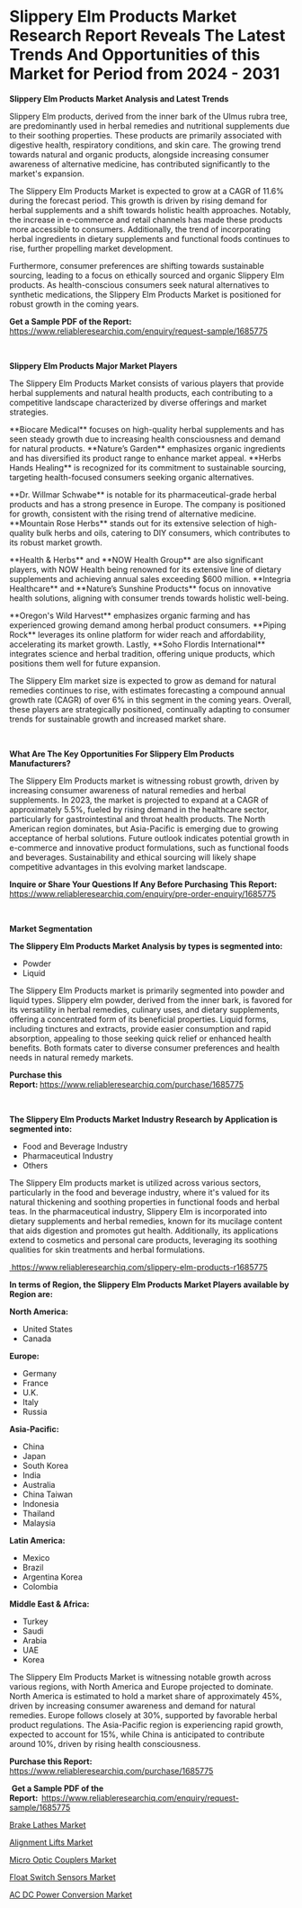 <p><h1>Slippery Elm Products Market Research Report Reveals The Latest Trends And Opportunities of this Market for Period from 2024 - 2031</h1></p><p><strong>Slippery Elm Products Market Analysis and Latest Trends</strong></p>
<p><p>Slippery Elm products, derived from the inner bark of the Ulmus rubra tree, are predominantly used in herbal remedies and nutritional supplements due to their soothing properties. These products are primarily associated with digestive health, respiratory conditions, and skin care. The growing trend towards natural and organic products, alongside increasing consumer awareness of alternative medicine, has contributed significantly to the market's expansion.</p><p>The Slippery Elm Products Market is expected to grow at a CAGR of 11.6% during the forecast period. This growth is driven by rising demand for herbal supplements and a shift towards holistic health approaches. Notably, the increase in e-commerce and retail channels has made these products more accessible to consumers. Additionally, the trend of incorporating herbal ingredients in dietary supplements and functional foods continues to rise, further propelling market development.</p><p>Furthermore, consumer preferences are shifting towards sustainable sourcing, leading to a focus on ethically sourced and organic Slippery Elm products. As health-conscious consumers seek natural alternatives to synthetic medications, the Slippery Elm Products Market is positioned for robust growth in the coming years.</p></p>
<p><strong>Get a Sample PDF of the Report:&nbsp;</strong> <a href="https://www.reliableresearchiq.com/enquiry/request-sample/1685775?utm_campaign=1137&utm_medium=2&utm_source=Github&utm_content=ia&utm_term=06102024&utm_id=slippery-elm-products">https://www.reliableresearchiq.com/enquiry/request-sample/1685775</a></p>
<p>&nbsp;</p>
<p><strong>Slippery Elm Products Major Market Players</strong></p>
<p><p>The Slippery Elm Products Market consists of various players that provide herbal supplements and natural health products, each contributing to a competitive landscape characterized by diverse offerings and market strategies.</p><p>**Biocare Medical** focuses on high-quality herbal supplements and has seen steady growth due to increasing health consciousness and demand for natural products. **Nature’s Garden** emphasizes organic ingredients and has diversified its product range to enhance market appeal. **Herbs Hands Healing** is recognized for its commitment to sustainable sourcing, targeting health-focused consumers seeking organic alternatives.</p><p>**Dr. Willmar Schwabe** is notable for its pharmaceutical-grade herbal products and has a strong presence in Europe. The company is positioned for growth, consistent with the rising trend of alternative medicine. **Mountain Rose Herbs** stands out for its extensive selection of high-quality bulk herbs and oils, catering to DIY consumers, which contributes to its robust market growth.</p><p>**Health & Herbs** and **NOW Health Group** are also significant players, with NOW Health being renowned for its extensive line of dietary supplements and achieving annual sales exceeding $600 million. **Integria Healthcare** and **Nature’s Sunshine Products** focus on innovative health solutions, aligning with consumer trends towards holistic well-being.</p><p>**Oregon's Wild Harvest** emphasizes organic farming and has experienced growing demand among herbal product consumers. **Piping Rock** leverages its online platform for wider reach and affordability, accelerating its market growth. Lastly, **Soho Flordis International** integrates science and herbal tradition, offering unique products, which positions them well for future expansion.</p><p>The Slippery Elm market size is expected to grow as demand for natural remedies continues to rise, with estimates forecasting a compound annual growth rate (CAGR) of over 6% in this segment in the coming years. Overall, these players are strategically positioned, continually adapting to consumer trends for sustainable growth and increased market share.</p></p>
<p>&nbsp;</p>
<p><strong>What Are The Key Opportunities For Slippery Elm Products Manufacturers?</strong></p>
<p><p>The Slippery Elm Products market is witnessing robust growth, driven by increasing consumer awareness of natural remedies and herbal supplements. In 2023, the market is projected to expand at a CAGR of approximately 5.5%, fueled by rising demand in the healthcare sector, particularly for gastrointestinal and throat health products. The North American region dominates, but Asia-Pacific is emerging due to growing acceptance of herbal solutions. Future outlook indicates potential growth in e-commerce and innovative product formulations, such as functional foods and beverages. Sustainability and ethical sourcing will likely shape competitive advantages in this evolving market landscape.</p></p>
<p><strong>Inquire or Share Your Questions If Any Before Purchasing This Report:</strong> <a href="https://www.reliableresearchiq.com/enquiry/pre-order-enquiry/1685775?utm_campaign=1137&utm_medium=2&utm_source=Github&utm_content=ia&utm_term=06102024&utm_id=slippery-elm-products">https://www.reliableresearchiq.com/enquiry/pre-order-enquiry/1685775</a></p>
<p>&nbsp;</p>
<p><strong>Market Segmentation</strong></p>
<p><strong>The Slippery Elm Products Market Analysis by types is segmented into:</strong></p>
<p><ul><li>Powder</li><li>Liquid</li></ul></p>
<p><p>The Slippery Elm Products market is primarily segmented into powder and liquid types. Slippery elm powder, derived from the inner bark, is favored for its versatility in herbal remedies, culinary uses, and dietary supplements, offering a concentrated form of its beneficial properties. Liquid forms, including tinctures and extracts, provide easier consumption and rapid absorption, appealing to those seeking quick relief or enhanced health benefits. Both formats cater to diverse consumer preferences and health needs in natural remedy markets.</p></p>
<p><strong>Purchase this Report:&nbsp;</strong><a href="https://www.reliableresearchiq.com/purchase/1685775?utm_campaign=1137&utm_medium=2&utm_source=Github&utm_content=ia&utm_term=06102024&utm_id=slippery-elm-products">https://www.reliableresearchiq.com/purchase/1685775</a></p>
<p>&nbsp;</p>
<p><strong>The Slippery Elm Products Market Industry Research by Application is segmented into:</strong></p>
<p><ul><li>Food and Beverage Industry</li><li>Pharmaceutical Industry</li><li>Others</li></ul></p>
<p><p>The Slippery Elm products market is utilized across various sectors, particularly in the food and beverage industry, where it's valued for its natural thickening and soothing properties in functional foods and herbal teas. In the pharmaceutical industry, Slippery Elm is incorporated into dietary supplements and herbal remedies, known for its mucilage content that aids digestion and promotes gut health. Additionally, its applications extend to cosmetics and personal care products, leveraging its soothing qualities for skin treatments and herbal formulations.</p></p>
<p><a href="https://www.reliableresearchiq.com/slippery-elm-products-r1685775?utm_campaign=1137&utm_medium=2&utm_source=Github&utm_content=ia&utm_term=06102024&utm_id=slippery-elm-products">&nbsp;https://www.reliableresearchiq.com/slippery-elm-products-r1685775</a></p>
<p><strong>In terms of Region, the Slippery Elm Products Market Players available by Region are:</strong></p>
<p>
    <p> <strong> North America: </strong>
        <ul>
            <li>United States</li>
            <li>Canada</li>
        </ul>
        </p> 
    <p> <strong> Europe: </strong>
        <ul>
            <li>Germany</li>
            <li>France</li>
            <li>U.K.</li>
            <li>Italy</li>
            <li>Russia</li>
        </ul>
        </p> 
    <p> <strong> Asia-Pacific: </strong>
        <ul>
            <li>China</li>
            <li>Japan</li>
            <li>South Korea</li>
            <li>India</li>
            <li>Australia</li>
            <li>China Taiwan</li>
            <li>Indonesia</li>
            <li>Thailand</li>
            <li>Malaysia</li>
        </ul>
        </p> 
    <p> <strong> Latin America: </strong>
        <ul>
            <li>Mexico</li>
            <li>Brazil</li>
            <li>Argentina Korea</li>
            <li>Colombia</li>
        </ul>
        </p> 
    <p> <strong> Middle East & Africa: </strong>
        <ul>
            <li>Turkey</li>
            <li>Saudi</li>
            <li>Arabia</li>
            <li>UAE</li>
            <li>Korea</li>
        </ul>
    </p>
    </p>
<p><p>The Slippery Elm Products Market is witnessing notable growth across various regions, with North America and Europe projected to dominate. North America is estimated to hold a market share of approximately 45%, driven by increasing consumer awareness and demand for natural remedies. Europe follows closely at 30%, supported by favorable herbal product regulations. The Asia-Pacific region is experiencing rapid growth, expected to account for 15%, while China is anticipated to contribute around 10%, driven by rising health consciousness.</p></p>
<p><strong>Purchase this Report: </strong><a href="https://www.reliableresearchiq.com/purchase/1685775?utm_campaign=1137&utm_medium=2&utm_source=Github&utm_content=ia&utm_term=06102024&utm_id=slippery-elm-products">https://www.reliableresearchiq.com/purchase/1685775</a></p>
<p>&nbsp;<strong>Get a Sample PDF of the Report:&nbsp;&nbsp;</strong><a href="https://www.reliableresearchiq.com/enquiry/request-sample/1685775?utm_campaign=1137&utm_medium=2&utm_source=Github&utm_content=ia&utm_term=06102024&utm_id=slippery-elm-products">https://www.reliableresearchiq.com/enquiry/request-sample/1685775</a></p>
<p><strong></strong></p>
<p><p><a href="https://www.linkedin.com/pulse/brake-lathes-market-penetration-strategies-untapped-markets-growth-vdxac?utm_campaign=1137&utm_medium=2&utm_source=Github&utm_content=ia&utm_term=06102024&utm_id=slippery-elm-products">Brake Lathes Market</a></p><p><a href="https://www.linkedin.com/pulse/alignment-lifts-market-trends-strategic-insights-2024-2031-4nucc?utm_campaign=1137&utm_medium=2&utm_source=Github&utm_content=ia&utm_term=06102024&utm_id=slippery-elm-products">Alignment Lifts Market</a></p><p><a href="https://issuu.com/reportprime-2/docs/micro-optic-couplers-market-size-20_4537bcc89ba14d?utm_campaign=1137&utm_medium=2&utm_source=Github&utm_content=ia&utm_term=06102024&utm_id=slippery-elm-products">Micro Optic Couplers Market</a></p><p><a href="https://www.linkedin.com/pulse/float-switch-sensors-market-global-share-ranking-overall-pqjoe?utm_campaign=1137&utm_medium=2&utm_source=Github&utm_content=ia&utm_term=06102024&utm_id=slippery-elm-products">Float Switch Sensors Market</a></p><p><a href="https://issuu.com/reportprime-2/docs/ac-dc-power-conversion-market-size-_ff8ca91cf1bd0a?utm_campaign=1137&utm_medium=2&utm_source=Github&utm_content=ia&utm_term=06102024&utm_id=slippery-elm-products">AC DC Power Conversion Market</a></p></p>